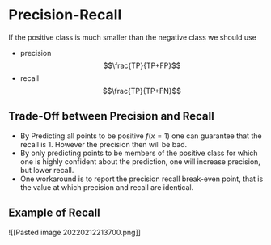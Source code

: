 # Precision-Recall
If the positive class is much smaller than the negative class we should use 
- precision $$\frac{TP}{TP+FP}$$
- recall $$\frac{TP}{TP+FN}$$
## Trade-Off between Precision and Recall
- By Predicting all points to be positive $f(x=1)$ one can guarantee that the recall is 1. However the precision then will be bad.
- By only predicting points to be members of the positive class for which one is highly confident about the prediction, one will increase precision, but lower recall.
- One workaround is to report the precision recall break-even point, that is the value at which precision and recall are identical.

## Example of Recall 

![[Pasted image 20220212213700.png]]

